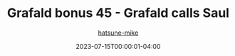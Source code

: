 ---
title: "Grafald bonus 45 - Grafald calls Saul"
type: "image"
date: 2023-07-15T00:00:01-04:00
draft: false
categories:
- comics
- collaborations
tags:
- grafald
image_path: "/projects/grafald/comics/img/2023/bonus_45.png"
alt_text: ""
author: "[hatsune-mike](https://cohost.org/hatsune-mike)"
---